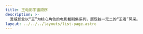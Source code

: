 ```yaml
---
title: 王电影宇宙顺序
description: >-
  漫威影业以“王”为核心角色的电影和剧集系列，展现独一无二的“王者”风采。
layout: ../../../layouts/list-page.astro
---
```

